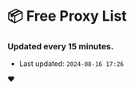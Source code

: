 # :package: Free Proxy List
### Updated every 15 minutes.

- Last updated: `2024-08-16 17:26`

:heart:
